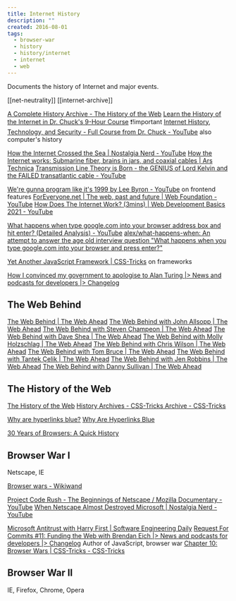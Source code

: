 ```yaml
---
title: Internet History
description: ""
created: 2016-08-01
tags:
  - browser-war
  - history
  - history/internet
  - internet
  - web
---
```


Documents the history of Internet and major events.

[[net-neutrality]]
[[internet-archive]]

[A Complete History Archive - The History of the Web](https://thehistoryoftheweb.com/complete-history/)
[Learn the History of the Internet in Dr. Chuck's 9-Hour Course](https://www.freecodecamp.org/news/learn-the-history-of-the-internet-in-dr-chucks/) ❗!important
[Internet History, Technology, and Security - Full Course from Dr. Chuck - YouTube](https://www.youtube.com/watch?v=47NRaBVxgVM) also computer's history

[How the Internet Crossed the Sea | Nostalgia Nerd - YouTube](https://www.youtube.com/watch?v=A8q7Ayvw5kA)
[How the Internet works: Submarine fiber, brains in jars, and coaxial cables | Ars Technica](http://arstechnica.com/information-technology/2016/05/how-the-internet-works-submarine-cables-data-centres-last-mile/)
[Transmission Line Theory is Born - the GENIUS of Lord Kelvin and the FAILED transatlantic cable - YouTube](https://www.youtube.com/watch?v=ASNQ8rNzcLc)

[We're gunna program like it's 1999 by Lee Byron - YouTube](https://www.youtube.com/watch?v=jMZssfxL6Sg) on frontend features
[ForEveryone.net | The web, past and future | Web Foundation - YouTube](https://www.youtube.com/watch?v=cCE2EyV_IiY)
[How Does The Internet Work? (3mins) | Web Development Basics 2021 - YouTube](https://www.youtube.com/watch?v=ibPcdsvp7DU)

[What happens when type google.com into your browser address box and hit enter? (Detailed Analysis) - YouTube](https://www.youtube.com/watch?v=dh406O2v_1c)
[alex/what-happens-when: An attempt to answer the age old interview question "What happens when you type google.com into your browser and press enter?"](https://github.com/alex/what-happens-when)

[Yet Another JavaScript Framework | CSS-Tricks](https://css-tricks.com/yet-another-javascript-framework/) on frameworks

[How I convinced my government to apologise to Alan Turing |> News and podcasts for developers |> Changelog](https://changelog.com/posts/how-i-convinced-my-government-to-apologise-to-alan-turing)

## The Web Behind

[The Web Behind | The Web Ahead](http://thewebahead.net/34)
[The Web Behind with John Allsopp | The Web Ahead](http://thewebahead.net/35)
[The Web Behind with Steven Champeon | The Web Ahead](http://thewebahead.net/37)
[The Web Behind with Dave Shea | The Web Ahead](http://thewebahead.net/39)
[The Web Behind with Molly Holzschlag | The Web Ahead](http://thewebahead.net/41)
[The Web Behind with Chris Wilson | The Web Ahead](http://thewebahead.net/43)
[The Web Behind with Tom Bruce | The Web Ahead](http://thewebahead.net/44)
[The Web Behind with Tantek Çelik | The Web Ahead](http://thewebahead.net/46)
[The Web Behind with Jen Robbins | The Web Ahead](http://thewebahead.net/47)
[The Web Behind with Danny Sullivan | The Web Ahead](http://thewebahead.net/48)

## The History of the Web

[The History of the Web](https://thehistoryoftheweb.com/)
[History Archives - CSS-Tricks Archive - CSS-Tricks](https://css-tricks.com/category/history/)

[Why are hyperlinks blue?](https://blog.mozilla.org/en/internet-culture/deep-dives/why-are-hyperlinks-blue/)
[Why Are Hyperlinks Blue](https://blog.mozilla.org/en/internet-culture/why-are-hyperlinks-blue-revisited/)

[30 Years of Browsers: A Quick History](https://au.pcmag.com/browsers/85834/30-years-of-browsers-a-quick-history)

## Browser War I

Netscape, IE

[Browser wars - Wikiwand](https://www.wikiwand.com/en/Browser_wars)

[Project Code Rush - The Beginnings of Netscape / Mozilla Documentary - YouTube](https://www.youtube.com/watch?v=4Q7FTjhvZ7Y)
[When Netscape Almost Destroyed Microsoft | Nostalgia Nerd - YouTube](https://www.youtube.com/watch?v=huFRTqxb5BE)

[Microsoft Antitrust with Harry First | Software Engineering Daily](https://softwareengineeringdaily.com/2016/09/13/microsoft-antitrust-with-harry-first/)
[Request For Commits #11: Funding the Web with Brendan Eich |> News and podcasts for developers |> Changelog](https://changelog.com/rfc/11) Author of JavaScript, browser war
[Chapter 10: Browser Wars | CSS-Tricks - CSS-Tricks](https://css-tricks.com/chapter-10-browser-wars/)

## Browser War II

IE, Firefox, Chrome, Opera
